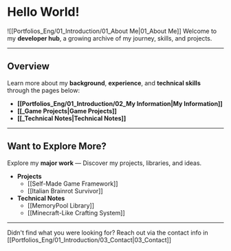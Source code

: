 # **Hello World!**

![[Portfolios_Eng/01_Introduction/01_About Me|01_About Me]]
Welcome to my **developer hub**, a growing archive of my journey, skills, and projects.

---
## **Overview**

Learn more about my **background**, **experience**, and **technical skills** through the pages below:
- **[[Portfolios_Eng/01_Introduction/02_My Information|My Information]]**
- **[[_Game Projects|Game Projects]]**
- **[[_Technical Notes|Technical Notes]]**

---
## **Want to Explore More?**

Explore my **major work** — Discover my projects, libraries, and ideas.
- **Projects**
	- [[Self-Made Game Framework]]
	- [[Italian Brainrot Survivor]]
- **Technical Notes**
	- [[MemoryPool Library]]
	- [[Minecraft-Like Crafting System]]

---
Didn't find what you were looking for? Reach out via the contact info in [[Portfolios_Eng/01_Introduction/03_Contact|03_Contact]]